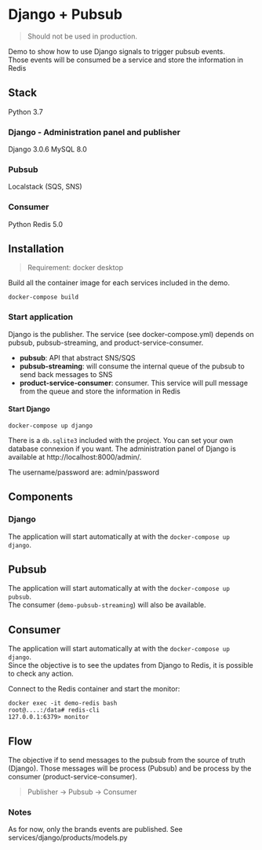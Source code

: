 # Django + Pubsub

> Should not be used in production.

Demo to show how to use Django signals to trigger pubsub events.  
Those events will be consumed be a service and store the information in Redis

## Stack

Python 3.7

### Django  - Administration panel and publisher
Django 3.0.6
MySQL 8.0

### Pubsub
Localstack (SQS, SNS)

### Consumer
Python
Redis 5.0

## Installation

> Requirement: docker desktop

Build all the container image for each services included in the demo.

````shell script
docker-compose build 
````

### Start application

Django is the publisher. The service (see docker-compose.yml) depends on pubsub, pubsub-streaming, and 
product-service-consumer.

- **pubsub**: API that abstract SNS/SQS  
- **pubsub-streaming**: will consume the internal queue of the pubsub to send back messages to SNS
- **product-service-consumer**: consumer. This service will pull message from the queue and store the information in 
Redis


#### Start Django

````shell script
docker-compose up django 
````

There is a `db.sqlite3` included with the project. You can set your own database connexion if you want.
The administration panel of Django is available at http://localhost:8000/admin/.

The username/password are: admin/password

## Components

### Django

The application will start automatically at with the `docker-compose up django`.

## Pubsub

The application will start automatically at with the `docker-compose up pubsub`.  
The consumer (`demo-pubsub-streaming`) will also be available.

## Consumer

The application will start automatically at with the `docker-compose up django`.  
Since the objective is to see the updates from Django to Redis, it is possible to check any action.

Connect to the Redis container and start the monitor:
````shell script
docker exec -it demo-redis bash   
root@....:/data# redis-cli  
127.0.0.1:6379> monitor
````

## Flow

The objective if to send messages to the pubsub from the source of truth (Django). Those messages will be process 
(Pubsub) and be process by the consumer (product-service-consumer).

> Publisher  ->    Pubsub   ->    Consumer

 
### Notes

As for now, only the brands events are published. See services/django/products/models.py


